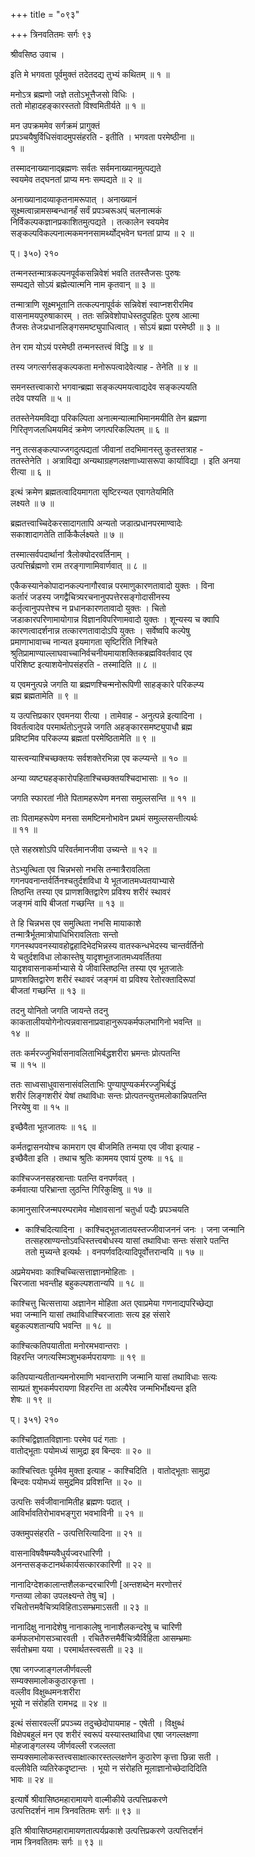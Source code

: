 +++
title = "०९३"

+++
त्रिनवतितमः सर्गः ९३   
  
श्रीवसिष्ठ उवाच ।  
  
इति मे भगवता पूर्वमुक्तं तदेतदद्य तुभ्यं कथितम् ॥ १ ॥  
  
मनोऽत्र ब्रह्मणो जज्ञे ततोऽभूत्तैजसो विधिः ।  
ततो मोहादहङ्कारस्ततो विश्वमितीर्यते ॥ १ ॥  
  
मन उपक्रममेव सर्गक्रमं प्रागुक्तं   
प्रपञ्चयैषुर्विधिसंवादमुपसंहरति - इतीति । भगवता परमेष्ठीना ॥   
१ ॥  
  
तस्मादनाख्यानाद्ब्रह्मणः सर्वतः सर्वमनाख्यानमुत्पद्यते   
स्वयमेव तद्घनतां प्राप्य मनः सम्पद्यते ॥ २ ॥  
  
अनाख्यानादव्याकृतनामरूपात् । अनाख्यानं   
सूक्ष्मत्वान्नामसम्बन्धानर्हं सर्वं प्रपञ्चरूअप्ं चलनात्मकं   
निर्विकल्पकज्ञानप्रकाशितमुत्पद्यते । तत्कालेन स्वयमेव   
सङ्कल्पविकल्पनात्मकमननसामर्थ्योद्भवेन घनतां प्राप्य ॥ २ ॥  
  
प्। ३५०) २१०  
  
तन्मनस्तन्मात्रकल्पनपूर्वकसन्निवेशं भवति ततस्तैजसः पुरुषः   
सम्पद्यते सोऽयं ब्रह्मेत्यात्मनि नाम कृतवान् ॥ ३ ॥  
  
तन्मात्राणि सूक्ष्मभूतानि तत्कल्पनापूर्वकं सन्निवेशं स्वाप्नशरीरमिव   
वासनामयपुरुषाकारम् । ततः सन्निवेशोपाधेस्तदुपहितः पुरुष आत्मा   
तैजसः तेजःप्रधानलिङ्गसमष्ट्युपाधित्वात् । सोऽयं ब्रह्मा परमेष्ठी ॥ ३ ॥  
  
तेन राम योऽयं परमेष्ठी तन्मनस्तत्त्वं विद्धि ॥ ४ ॥  
  
तस्य जगत्सर्गसङ्कल्पकता मनोरूपत्वादेवेत्याह - तेनेति ॥ ४ ॥  
  
समनस्तत्त्वाकारो भगवान्ब्रह्मा सङ्कल्पमयत्वाद्यदेव सङ्कल्पयति   
तदेव पश्यति ॥ ५ ॥  
  
ततस्तेनेयमविद्या परिकल्पिता अनात्मन्यात्माभिमानमयीति तेन ब्रह्मणा   
गिरितृणजलधिमयमिदं क्रमेण जगत्परिकल्पितम् ॥ ६ ॥  
  
ननु तत्सङ्कल्पाज्जगदुत्पद्यतां जीवानां तदभिमानस्तु कुतस्तत्राह -   
ततस्तेनेति । अत्राविद्या अन्यथाग्रहणलक्षणाध्यासरूपा कार्याविद्या । इति अनया   
रीत्या ॥ ६ ॥  
  
इत्थं क्रमेण ब्रह्मतत्वादियमागता सृष्टिरन्यत एवागतेयमिति   
लक्ष्यते ॥ ७ ॥  
  
ब्रह्मतत्त्वाच्चिदेकरसादागतापि अन्यतो जडात्प्रधानपरमाण्वादेः   
सकाशादागतेति तार्किकैर्लक्ष्यते ॥ ७ ॥  
  
तस्मात्सर्वपदार्थानां त्रैलोक्योदरवर्तिनाम् ।  
उत्पत्तिर्ब्रह्मणो राम तरङ्गाणामिवार्णवात् ॥ ८ ॥  
  
एकैकस्यानेकोपादानकल्पनागौरवान्न परमाणुकारणतावादो युक्तः । विना   
कर्तारं जडस्य जगद्वैचित्र्यरचनानुपपत्तेरसङ्गोदासीनस्य   
कर्तृत्वानुपपत्तेश्च न प्रधानकारणतावादो युक्तः । चितो   
जडाकारपरिणामायोगान्न विज्ञानविपरिणामवादो युक्तः । शून्यस्य च क्वापि   
कारणत्वादर्शनान्न तत्कारणतावादोऽपि युक्तः । सर्वेष्वपि कल्पेषु   
प्रमाणाभावाच्च नान्यत इयमागता सृष्टिरिति निश्चिते   
श्रुतिप्रामाण्याल्लाघवाच्चानिर्वचनीयमायाशक्तिकब्रह्मविवर्तवाद एव   
परिशिष्ट इत्याशयेनोपसंहरति - तस्मादिति ॥ ८ ॥  
  
य एवमनुत्पन्ने जगति या ब्रह्मणश्चिन्मनोरूपिणी साहङ्कारे परिकल्प्य   
ब्रह्म ब्रह्मतामेति ॥ ९ ॥  
  
य उत्पत्तिप्रकार एवमनया रीत्या । तामेवाह - अनुत्पन्ने इत्यादिना ।   
विवर्तत्वादेव परमार्थतोऽनुपन्ने जगति अहङ्कारसमष्ट्युपाधौ ब्रह्म   
प्रविष्टमिव परिकल्प्य ब्रह्मतां परमेष्ठितामेति ॥ ९ ॥  
  
यास्त्वन्याश्चिच्छक्तयः सर्वशक्तेरभिन्ना एव कल्प्यन्ते ॥ १० ॥  
  
अन्या व्यष्ट्यहङ्कारोपहिताश्चिच्छक्तयश्चिदाभासाः ॥ १० ॥  
  
जगति स्फारतां नीते पितामहरूपेण मनसा समुल्लसन्ति ॥ ११ ॥  
  
ताः पितामहरूपेण मनसा समष्टिमनोभावेन प्रथमं समुल्लसन्तीत्यर्थः   
॥ ११ ॥  
  
एते सहस्रशोऽपि परिवर्तमानजीवा उच्यन्ते ॥ १२ ॥  
  
तेऽभ्युत्थिता एव चिन्नभसो नभसि तन्मात्रैरावलिता   
गगनपवनान्तर्वर्तिनश्चतुर्दशविधा ये भूतजातमध्यतयाभ्यासे   
तिष्ठन्ति तस्या एव प्राणशक्तिद्वारेण प्रविश्य शरीरं स्थावरं   
जङ्गमं वापि बीजतां गच्छन्ति ॥ १३ ॥  
  
ते हि चिन्नभस एव समुत्थिता नभसि मायाकाशे   
तन्मात्रैर्भूतमात्रोपाधिभिरावलिताः सन्तो   
गगनस्थपवनस्यावहोद्वहादिभेदभिन्नस्य वातस्कन्धभेदस्य चान्तर्वर्तिनो   
ये चतुर्दशविधा लोकास्तेषु यादृशभूतजातमध्यवर्तितया   
यादृशवासनाकर्माभ्यासे ये जीवास्तिष्ठन्ति तस्या एव भूतजातेः   
प्राणशक्तिद्वारेण शरीरं स्थावरं जङ्गमं वा प्रविश्य रेतोरक्तादिरूपां   
बीजतां गच्छन्ति ॥ १३ ॥  
  
तदनु योनितो जगति जायन्ते तदनु   
काकतालीययोगेनोत्पन्नवासनाप्रवाहानुरूपकर्मफलभागिनो भवन्ति ॥   
१४ ॥  
  
ततः कर्मरज्जुभिर्वासनावलिताभिर्बद्धशरीरा भ्रमन्तः प्रोत्पतन्ति   
च ॥ १५ ॥  
  
ततः साध्वसाधुवासनासंवलिताभिः पुण्यापुण्यकर्मरज्जुभिर्बद्धं   
शरीरं लिङ्गशरीरं येषां तथाविधाः सन्तः प्रोत्पतन्त्युत्तमलोकान्निपतन्ति   
निरयेषु वा ॥ १५ ॥  
  
इच्छैवैता भूतजातयः ॥ १६ ॥  
  
कर्मतद्वासनयोश्च कामराग एव बीजमिति तन्मया एव जीवा इत्याह -   
इच्छैवैता इति । तथाच श्रुतिः काममय एवायं पुरुषः ॥ १६ ॥  
  
काश्चिज्जनसहस्रान्ताः पतन्ति वनपर्णवत् ।  
कर्मवात्या परिभ्रान्ता लुठन्ति गिरिकुक्षिषु ॥ १७ ॥  
  
कामानुसारिजन्मपरम्परामेव मोक्षावसानां चतुर्धा पद्यैः प्रपञ्चयति   
- काश्चिदित्यादिना । काश्चिद्भूतजातयस्तज्जीवाजननं जनः । जना जन्मानि   
तत्सहस्राण्यन्तोऽवधिस्तत्त्वबोधस्य यासां तथाविधाः सन्तः संसारे पतन्ति   
ततो मुच्यन्ते इत्यर्थः । वनपर्णवदित्यादिपूर्वोत्तरान्वयि ॥ १७ ॥  
  
अप्रमेयभवाः काश्चिच्चित्सत्ताज्ञानमोहिताः ।  
चिरजाता भवन्तीह बहुकल्पशतान्यपि ॥ १८ ॥  
  
काश्चित्तु चित्सत्ताया अज्ञानेन मोहिता अत एवाप्रमेया गणनाद्यपरिच्छेद्या   
भवा जन्मानि यासां तथाविधाश्चिरजाताः सत्य इह संसारे   
बहुकल्पशतान्यपि भवन्ति ॥ १८ ॥  
  
काश्चित्कतिपयातीता मनोरमभवान्तराः ।  
विहरन्ति जगत्यस्मिञ्शुभकर्मपरायणाः ॥ १९ ॥  
  
कतिपयान्यतीतान्यमनोरमाणि भवान्तराणि जन्मानि यासां तथाविधाः सत्यः   
साम्प्रतं शुभकर्मपरायणा विहरन्ति ता अल्पैरेव जन्मभिर्भोक्ष्यन्त इति   
शेषः ॥ १९ ॥  
  
प्। ३५१) २१०  
  
काश्चिद्विज्ञातविज्ञानाः परमेव पदं गताः ।  
वातोद्भूताः पयोमध्यं सामुद्रा इव बिन्दवः ॥ २० ॥  
  
काश्चित्त्वितः पूर्वमेव मुक्ता इत्याह - काश्चिदिति । वातोद्भूताः सामुद्रा   
बिन्दवः पयोमध्यं समुद्रमिव प्रविशन्ति ॥ २० ॥  
  
उत्पत्तिः सर्वजीवानामितीह ब्रह्मणः पदात् ।  
आविर्भावतिरोभावभङ्गुरा भवभाविनी ॥ २१ ॥  
  
उक्तमुपसंहरति - उत्पत्तिरित्यादिना ॥ २१ ॥  
  
वासनाविषवैषम्यवैधुर्यज्वरधारिणी ।  
अनन्तसङ्कटानर्थकार्यसत्कारकारिणी ॥ २२ ॥  
  
नानादिग्देशकालान्तशैलकन्दरचारिणी [अन्तशब्देन मरणोत्तरं   
गन्तव्या लोका उपलक्ष्यन्ते तेषु च] ।  
रचितोत्तमवैचित्र्यविहिताऽसम्भ्रमाऽसती ॥ २३ ॥  
  
नानादिक्षु नानादेशेषु नानाकालेषु नानाशैलकन्दरेषु च चारिणी   
कर्मफलभोगसञ्चारवती । रचितैरुत्तमैर्वैचित्र्यैर्विहिता आसम्भ्रमाः   
सर्वतोभ्रमा यया । परमार्थतस्त्वसती ॥ २३ ॥  
  
एषा जगज्जाङ्गलजीर्णवल्ली  
सम्यक्समालोककुठारकृत्ता ।  
वल्लीव विक्षुब्धमनःशरीरा  
भूयो न संरोहति रामभद्र ॥ २४ ॥  
  
इत्थं संसारवल्लीं प्रपञ्च्य तदुच्छेदोपायमाह - एषेती । विक्षुब्धं   
विक्षेपबहुलं मन एव शरीरं स्वरूपं यस्यास्तथाविधा एषा जगल्लक्षणा   
मोहजाङ्गलस्य जीर्णवल्ली रजल्लता   
सम्यक्समालोकस्तत्त्वसाक्षात्कारस्तल्लक्षणेन कुठारेण कृत्ता छिन्ना सती ।   
वल्लीवेति व्यतिरेकदृष्टान्तः । भूयो न संरोहति मूलाज्ञानोच्छेदादिदिति   
भावः ॥ २४ ॥  
  
इत्यार्षे श्रीवासिष्ठमहारामायणे वाल्मीकीये उत्पत्तिप्रकरणे   
उत्पत्तिदर्शनं नाम त्रिनवतितमः सर्गः ॥ ९३ ॥  
  
इति श्रीवासिष्ठमहारामायणतात्पर्यप्रकाशे उत्पत्तिप्रकरणे उत्पत्तिदर्शनं   
नाम त्रिनवतितमः सर्गः ॥ ९३ ॥  
  
  